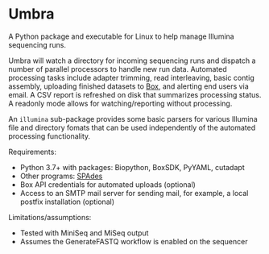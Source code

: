# Umbra

A Python package and executable for Linux to help manage Illumina sequencing
runs.

Umbra will watch a directory for incoming sequencing runs and dispatch a number
of parallel processors to handle new run data.  Automated processing tasks
include adapter trimming, read interleaving, basic contig assembly, uploading
finished datasets to [Box], and alerting end users via email.  A CSV report is
refreshed on disk that summarizes processing status.  A readonly mode allows
for watching/reporting without processing.

An `illumina` sub-package provides some basic parsers for various Illumina file
and directory fomats that can be used independently of the automated processing
functionality.

Requirements:

 * Python 3.7+ with packages: Biopython, BoxSDK, PyYAML, cutadapt
 * Other programs: [SPAdes]
 * Box API credentials for automated uploads (optional)
 * Access to an SMTP mail server for sending mail, for example, a local postfix
   installation (optional)

Limitations/assumptions:

 * Tested with MiniSeq and MiSeq output
 * Assumes the GenerateFASTQ workflow is enabled on the sequencer

[Box]: https://www.box.com/
[SPAdes]: http://cab.spbu.ru/software/spades/
